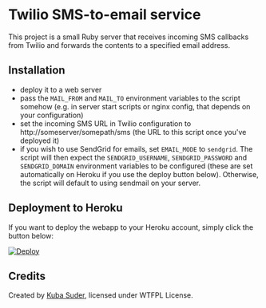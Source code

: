 # Twilio SMS-to-email service

This project is a small Ruby server that receives incoming SMS callbacks from Twilio and forwards the contents to a specified email address.

## Installation

* deploy it to a web server
* pass the `MAIL_FROM` and `MAIL_TO` environment variables to the script somehow (e.g. in server start scripts or nginx config, that depends on your configuration)
* set the incoming SMS URL in Twilio configuration to http://someserver/somepath/sms (the URL to this script once you've deployed it)
* if you wish to use SendGrid for emails, set `EMAIL_MODE` to `sendgrid`.  The script will then expect the `SENDGRID_USERNAME`, `SENDGRID_PASSWORD` and `SENDGRID_DOMAIN` environment variables to be configured (these are set automatically on Heroku if you use the deploy button below). Otherwise, the script will default to using sendmail on your server.

## Deployment to Heroku

If you want to deploy the webapp to your Heroku account, simply click the button below:

[![Deploy](https://www.herokucdn.com/deploy/button.png)](https://heroku.com/deploy)

## Credits

Created by [Kuba Suder](http://psionides.eu), licensed under WTFPL License.
